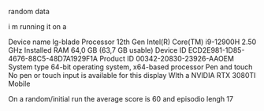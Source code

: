 random data

i m running it on a 

Device name	lg-blade
Processor	12th Gen Intel(R) Core(TM) i9-12900H   2.50 GHz
Installed RAM	64,0 GB (63,7 GB usable)
Device ID	ECD2E981-1D85-4676-88C5-48D7A1929F1A
Product ID	00342-20830-23926-AAOEM
System type	64-bit operating system, x64-based processor
Pen and touch	No pen or touch input is available for this display
WIth a NVIDIA RTX 3080TI Mobile

On a random/initial run the average score is 60
and episodio lengh 17 

